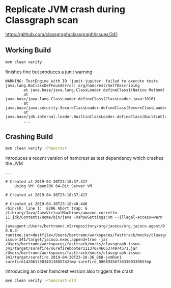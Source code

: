 # Replicate JVM crash during Classgraph scan
 
 https://github.com/classgraph/classgraph/issues/341

## Working Build

```bash
mvn clean verify
```

finishes fine but produces a junit warning

```
WARNING: TestEngine with ID 'junit-jupiter' failed to execute tests
java.lang.NoClassDefFoundError: org/hamcrest/SelfDescribing
        at java.base/java.lang.ClassLoader.defineClass1(Native Method)
        at java.base/java.lang.ClassLoader.defineClass(ClassLoader.java:1016)
        at java.base/java.security.SecureClassLoader.defineClass(SecureClassLoader.java:174)
        at java.base/jdk.internal.loader.BuiltinClassLoader.defineClass(BuiltinClassLoader.java:802)
        ...
```


## Crashing Build

```bash
mvn clean verify -Phamcrest
```

introduces a recent version of hamcrest as test dependency which crashes the JVM

```
...

# Created at 2019-04-30T23:18:37.417
    Using VM: OpenJDK 64-Bit Server VM

# Created at 2019-04-30T23:18:37.417

# Created at 2019-04-30T23:18:40.446
/bin/sh: line 1:  8296 Abort trap: 6           /Library/Java/JavaVirtualMachines/amazon-corretto-11.jdk/Contents/Home/bin/java -XshowSettings:vm --illegal-access=warn -javaagent:/Users/bertramn/.m2/repository/org/jacoco/org.jacoco.agent/0.8.3/org.jacoco.agent-0.8.3-runtime.jar=destfile=/Users/bertramn/workspaces/fasttrack/mocks/classgraph-issue-341/target/jacoco.exec,append=true -jar /Users/bertramn/workspaces/fasttrack/mocks/classgraph-issue-341/target/surefire/surefirebooter11137074665374974571.jar /Users/bertramn/workspaces/fasttrack/mocks/classgraph-issue-341/target/surefire 2019-04-30T23-18-36_868-jvmRun1 surefire14206125834013885742tmp surefire_08669356738330033965tmp

```

Introducing an older hamcrest version also triggers the crash

```bash
mvn clean verify -Phamcrest-old
```
